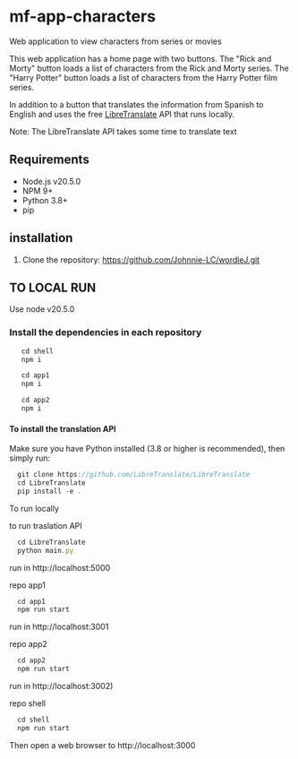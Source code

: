 # mf-app-characters

Web application to view characters from series or movies

This web application has a home page with two buttons. The "Rick and Morty" button loads a list of characters from the Rick and Morty series. The "Harry Potter" button loads a list of characters from the Harry Potter film series.

In addition to a button that translates the information from Spanish to English and uses the free [LibreTranslate](https://github.com/LibreTranslate/LibreTranslate) API that runs locally.

Note: The LibreTranslate API takes some time to translate text

## Requirements

* Node.js v20.5.0
* NPM 9+
* Python 3.8+
* pip

## installation

1. Clone the repository: https://github.com/Johnnie-LC/wordleJ.git

## TO LOCAL RUN
   Use node v20.5.0
   
### Install the dependencies in each repository 
   
```js
   cd shell
   npm i
```

```js
   cd app1
   npm i
```

```js
   cd app2
   npm i
```

#### To install the translation API

Make sure you have Python installed (3.8 or higher is recommended), then simply run:
```js
  git clone https://github.com/LibreTranslate/LibreTranslate
  cd LibreTranslate
  pip install -e .
```

To run locally  

to run traslation API
```js
  cd LibreTranslate
  python main.py
```
run in http://localhost:5000

repo app1
```js
  cd app1
  npm run start
```
run in http://localhost:3001

repo app2
```js
  cd app2
  npm run start
```
run in http://localhost:3002) 

repo shell
```js
  cd shell
  npm run start
```
Then open a web browser to http://localhost:3000
